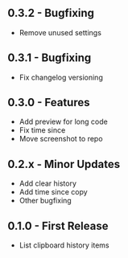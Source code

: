 ## 0.3.2 - Bugfixing
* Remove unused settings

## 0.3.1 - Bugfixing
* Fix changelog versioning

## 0.3.0 - Features
* Add preview for long code
* Fix time since
* Move screenshot to repo

## 0.2.x - Minor Updates
* Add clear history
* Add time since copy
* Other bugfixing

## 0.1.0 - First Release
* List clipboard history items
